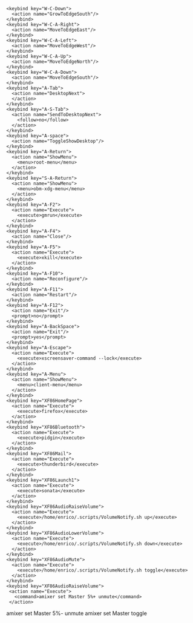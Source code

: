 <!-- 通过sudo dnf install openbox安装openbox，配置文件为/etc/xdg/openbox/menu.xml,也可以通过~/.config/openbox/lxde-rc.xml进行配置 -->
<!-- 也可以通过obconf进行简单配置，安装obconf命令为dnf install obconf -->

    <keybind key="W-C-Down">
      <action name="GrowToEdgeSouth"/>
    </keybind>
    <keybind key="W-C-A-Right">
      <action name="MoveToEdgeEast"/>
    </keybind>
    <keybind key="W-C-A-Left">
      <action name="MoveToEdgeWest"/>
    </keybind>
    <keybind key="W-C-A-Up">
      <action name="MoveToEdgeNorth"/>
    </keybind>
    <keybind key="W-C-A-Down">
      <action name="MoveToEdgeSouth"/>
    </keybind>
    <keybind key="A-Tab">
      <action name="DesktopNext">
      </action>
    </keybind>
    <keybind key="A-S-Tab">
      <action name="SendToDesktopNext">
        <follow>no</follow>
      </action>
    </keybind>
    <keybind key="A-space">
      <action name="ToggleShowDesktop"/>
    </keybind>
    <keybind key="A-Return">
      <action name="ShowMenu">
        <menu>root-menu</menu>
      </action>
    </keybind>
    <keybind key="S-A-Return">
      <action name="ShowMenu">
        <menu>obm-xdg-menu</menu>
      </action>
    </keybind>
    <keybind key="A-F2">
      <action name="Execute">
        <execute>gmrun</execute>
      </action>
    </keybind>
    <keybind key="A-F4">
      <action name="Close"/>
    </keybind>
    <keybind key="A-F5">
      <action name="Execute">
        <execute>xkill</execute>
      </action>
    </keybind>
    <keybind key="A-F10">
      <action name="Reconfigure"/>
    </keybind>
    <keybind key="A-F11">
      <action name="Restart"/>
    </keybind>
    <keybind key="A-F12">
      <action name="Exit"/>
      <prompt>no</prompt>
    </keybind>
    <keybind key="A-BackSpace">
      <action name="Exit"/>
      <prompt>yes</prompt>
    </keybind>
    <keybind key="A-Escape">
      <action name="Execute">
        <execute>xscreensaver-command --lock</execute>
      </action>
    </keybind>
    <keybind key="A-Menu">
      <action name="ShowMenu">
        <menu>client-menu</menu>
      </action>
    </keybind>
    <keybind key="XF86HomePage">
      <action name="Execute">
        <execute>firefox</execute>
      </action>
    </keybind>
    <keybind key="XF86Bluetooth">
      <action name="Execute">
        <execute>pidgin</execute>
      </action>
    </keybind>
    <keybind key="XF86Mail">
      <action name="Execute">
        <execute>thunderbird</execute>
      </action>
    </keybind>
    <keybind key="XF86Launch1">
      <action name="Execute">
        <execute>sonata</execute>
      </action>
    </keybind>
    <keybind key="XF86AudioRaiseVolume">
      <action name="Execute">
        <execute>/home/enrico/.scripts/VolumeNotify.sh up</execute>
      </action>
    </keybind>
    <keybind key="XF86AudioLowerVolume">
      <action name="Execute">
        <execute>/home/enrico/.scripts/VolumeNotify.sh down</execute>
      </action>
    </keybind>
    <keybind key="XF86AudioMute">
      <action name="Execute">
        <execute>/home/enrico/.scripts/VolumeNotify.sh toggle</execute>
      </action>
    </keybind>
    <keybind key="XF86AudioRaiseVolume">
     <action name="Execute">
       <command>amixer set Master 5%+ unmute</command>
     </action>
   </keybind>
   <keybind key="XF86AudioLowerVolume">
     <action name="Execute">
       <command>amixer set Master 5%- unmute</command>
     </action>
   </keybind>
   <keybind key="XF86AudioMute">
     <action name="Execute">
       <command>amixer set Master toggle</command>
     </action>
   </keybind>
